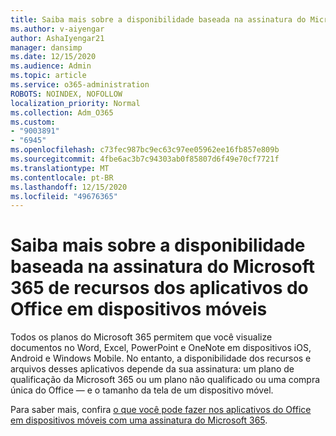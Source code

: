 ```yaml
---
title: Saiba mais sobre a disponibilidade baseada na assinatura do Microsoft 365 de recursos dos aplicativos do Office em dispositivos móveis
ms.author: v-aiyengar
author: AshaIyengar21
manager: dansimp
ms.date: 12/15/2020
ms.audience: Admin
ms.topic: article
ms.service: o365-administration
ROBOTS: NOINDEX, NOFOLLOW
localization_priority: Normal
ms.collection: Adm_O365
ms.custom:
- "9003891"
- "6945"
ms.openlocfilehash: c73fec987bc9ec63c97ee05962ee16fb857e809b
ms.sourcegitcommit: 4fbe6ac3b7c94303ab0f85807d6f49e70cf7721f
ms.translationtype: MT
ms.contentlocale: pt-BR
ms.lasthandoff: 12/15/2020
ms.locfileid: "49676365"
---
```

# <a name="learn-about-microsoft-365-subscriptionbased-availability-of-office-apps-features-on-mobile-devices"></a>Saiba mais sobre a disponibilidade baseada na assinatura do Microsoft 365 de recursos dos aplicativos do Office em dispositivos móveis

Todos os planos do Microsoft 365 permitem que você visualize documentos no Word, Excel, PowerPoint e OneNote em dispositivos iOS, Android e Windows Mobile. No entanto, a disponibilidade dos recursos e arquivos desses aplicativos depende da sua assinatura: um plano de qualificação da Microsoft 365 ou um plano não qualificado ou uma compra única do Office — e o tamanho da tela de um dispositivo móvel.

Para saber mais, confira [o que você pode fazer nos aplicativos do Office em dispositivos móveis com uma assinatura do Microsoft 365](https://go.microsoft.com/fwlink/?linkid=2135575). 